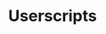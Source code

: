 ---
title: Userscripts
menu:
    sidebar:
        name: Userscripts
        identifier: userscripts
        parent: scripts
---